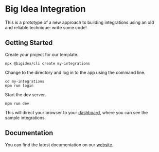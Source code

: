 # Big Idea Integration

This is a prototype of a new approach to building integrations using an old and reliable technique: write some code!

## Getting Started

Create your project for our template.

```shell
npx @bigidea/cli create my-integrations
```

Change to the directory and log in to the app using the command line.
```shell
cd my-integrations
npm run login
```

Start the dev server.
```shell
npm run dev
```

This will direct your browser to your [dashboard](https://integration.bigidea.io/prototype), where you can see the sample integrations.

## Documentation

You can find the latest documentation on our [website](https://docs.bigidea.io). 

